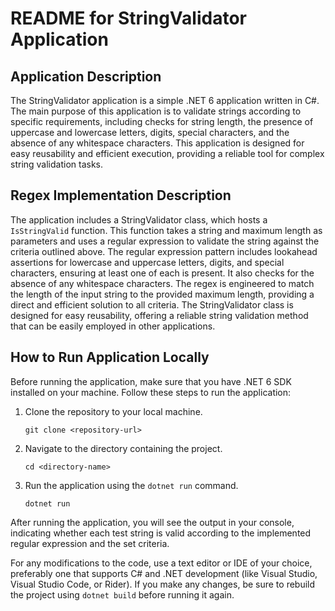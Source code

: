 # README for StringValidator Application

## Application Description

The StringValidator application is a simple .NET 6 application written in C#. The main purpose of this application is to validate strings according to specific requirements, including checks for string length, the presence of uppercase and lowercase letters, digits, special characters, and the absence of any whitespace characters. This application is designed for easy reusability and efficient execution, providing a reliable tool for complex string validation tasks.

## Regex Implementation Description

The application includes a StringValidator class, which hosts a `IsStringValid` function. This function takes a string and maximum length as parameters and uses a regular expression to validate the string against the criteria outlined above. The regular expression pattern includes lookahead assertions for lowercase and uppercase letters, digits, and special characters, ensuring at least one of each is present. It also checks for the absence of any whitespace characters. The regex is engineered to match the length of the input string to the provided maximum length, providing a direct and efficient solution to all criteria. The StringValidator class is designed for easy reusability, offering a reliable string validation method that can be easily employed in other applications.

## How to Run Application Locally

Before running the application, make sure that you have .NET 6 SDK installed on your machine. Follow these steps to run the application:

1. Clone the repository to your local machine.

   ```
   git clone <repository-url>
   ```
   
2. Navigate to the directory containing the project.

   ```
   cd <directory-name>
   ```
   
3. Run the application using the `dotnet run` command.

   ```
   dotnet run
   ```
   
After running the application, you will see the output in your console, indicating whether each test string is valid according to the implemented regular expression and the set criteria.

For any modifications to the code, use a text editor or IDE of your choice, preferably one that supports C# and .NET development (like Visual Studio, Visual Studio Code, or Rider). If you make any changes, be sure to rebuild the project using `dotnet build` before running it again.